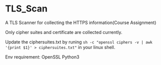 # TLS_Scan
A TLS Scanner for collecting the HTTPS information(Course Assignment) 

Only cipher suites and certificate are collected currently.

Update the ciphersuites.txt by runing `sh -c "openssl ciphers -v | awk '{print $1}' > ciphersuites.txt"` in your linux shell.

Env requirement:
    OpenSSL
    Python3